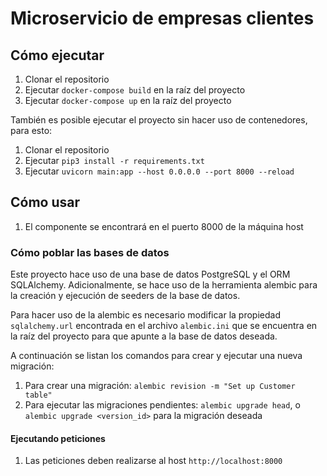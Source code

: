 # Microservicio de empresas clientes

## Cómo ejecutar

1. Clonar el repositorio
2. Ejecutar `docker-compose build` en la raíz del proyecto
3. Ejecutar `docker-compose up` en la raíz del proyecto

También es posible ejecutar el proyecto sin hacer uso de contenedores, para esto:
1. Clonar el repositorio
2. Ejecutar `pip3 install -r requirements.txt`
3. Ejecutar `uvicorn main:app --host 0.0.0.0 --port 8000 --reload`
  
## Cómo usar
1. El componente se encontrará en el puerto 8000 de la máquina host

### Cómo poblar las bases de datos
Este proyecto hace uso de una base de datos PostgreSQL y el ORM SQLAlchemy. Adicionalmente, se hace uso de la herramienta alembic para la creación y ejecución de seeders de la base de datos.

Para hacer uso de la alembic es necesario modificar la propiedad `sqlalchemy.url` encontrada en el archivo `alembic.ini` que se encuentra en la raíz del proyecto para que apunte a la base de datos deseada.

A continuación se listan los comandos para crear y ejecutar una nueva migración:

1. Para crear una migración: `alembic revision -m "Set up Customer table"`
2. Para ejecutar las migraciones pendientes: `alembic upgrade head`, o `alembic upgrade <version_id>` para la migración deseada

#### Ejecutando peticiones
1. Las peticiones deben realizarse al host `http://localhost:8000`
